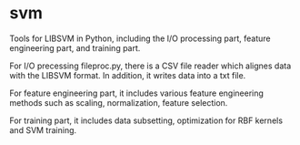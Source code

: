 svm
===

Tools for LIBSVM in Python, including the I/O processing part, feature engineering part, and training part.

For I/O precessing fileproc.py, there is a CSV file reader which alignes data with the LIBSVM format. In addition, it writes data into a txt file.

For feature engineering part, it includes various feature engineering methods such as scaling, normalization, feature selection.

For training part, it includes data subsetting, optimization for RBF kernels and SVM training.
